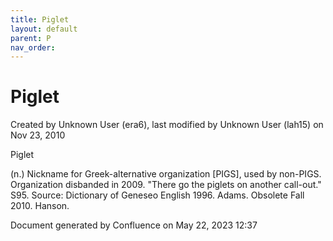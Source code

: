 ```yaml
---
title: Piglet
layout: default
parent: P
nav_order:
---
```


# Piglet

Created by  Unknown User (era6), last modified by  Unknown User (lah15) on Nov 23, 2010

Piglet

(n.) Nickname for Greek-alternative organization [PIGS], used by non-PIGS. Organization disbanded in 2009. &quot;There go the piglets on another call-out.&quot; S95. Source: Dictionary of Geneseo English 1996. Adams. Obsolete Fall 2010. Hanson.

Document generated by Confluence on May 22, 2023 12:37


